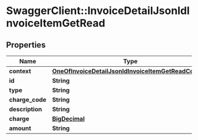 # SwaggerClient::InvoiceDetailJsonldInvoiceItemGetRead

## Properties
Name | Type | Description | Notes
------------ | ------------- | ------------- | -------------
**context** | [**OneOfInvoiceDetailJsonldInvoiceItemGetReadContext**](OneOfInvoiceDetailJsonldInvoiceItemGetReadContext.md) |  | [optional] 
**id** | **String** |  | [optional] 
**type** | **String** |  | [optional] 
**charge_code** | **String** |  | [optional] 
**description** | **String** |  | [optional] 
**charge** | [**BigDecimal**](BigDecimal.md) |  | [optional] 
**amount** | **String** |  | [optional] 

